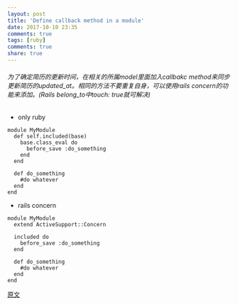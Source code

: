```yaml
---
layout: post
title: 'Define callback method in a module'
date: 2017-10-10 23:35
comments: true
tags: [ruby]
comments: true
share: true
---
```

###### 为了确定简历的更新时间，在相关的所属model里面加入callbakc method来同步更新简历的updated_at。相同的方法不要重复自身，可以使用rails concern的功能来添加。(Rails belong_to中touch: true就可解决)

- only ruby

```
module MyModule
  def self.included(base)
    base.class_eval do
      before_save :do_something
    end
  end

  def do_something
    #do whatever
  end
end
```

- rails concern

```
module MyModule
  extend ActiveSupport::Concern

  included do
    before_save :do_something
  end

  def do_something
    #do whatever
  end
end
```

[原文](https://stackoverflow.com/questions/7444522/is-it-possible-to-define-a-before-save-callback-in-a-module)
